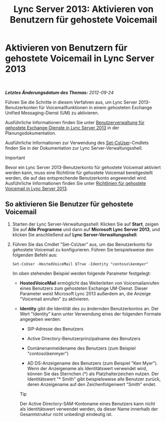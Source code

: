 ﻿---
title: 'Lync Server 2013: Aktivieren von Benutzern für gehostete Voicemail'
TOCTitle: Aktivieren von Benutzern für gehostete Voicemail
ms:assetid: fa559f8f-ef99-43a1-b580-9e998b95efb8
ms:mtpsurl: https://technet.microsoft.com/de-de/library/Gg413062(v=OCS.15)
ms:contentKeyID: 49295969
ms.date: 05/19/2016
mtps_version: v=OCS.15
ms.translationtype: HT
---

# Aktivieren von Benutzern für gehostete Voicemail in Lync Server 2013

 

_**Letztes Änderungsdatum des Themas:** 2012-09-24_

Führen Sie die Schritte in diesem Verfahren aus, um Lync Server 2013-Benutzerkonten für Voicemailfunktionen in einem gehosteten Exchange Unified Messaging-Dienst (UM) zu aktivieren.

Ausführliche Informationen finden Sie unter [Benutzerverwaltung für gehostete Exchange-Dienste in Lync Server 2013](lync-server-2013-hosted-exchange-user-management.md) in der Planungsdokumentation.

Ausführliche Informationen zur Verwendung des [Set-CsUser](set-csuser.md)-Cmdlets finden Sie in der Dokumentation zur Lync Server-Verwaltungsshell.


> [!IMPORTANT]
> Bevor ein Lync Server 2013-Benutzerkonto für gehostete Voicemail aktiviert werden kann, muss eine Richtlinie für gehostete Voicemail bereitgestellt werden, die auf das entsprechende Benutzerkonto angewendet wird. Ausführliche Informationen finden Sie unter <A href="lync-server-2013-hosted-voice-mail-policies.md">Richtlinien für gehostete Voicemail in Lync Server 2013</A>.



## So aktivieren Sie Benutzer für gehostete Voicemail

1.  Starten der Lync Server-Verwaltungsshell: Klicken Sie auf **Start**, zeigen Sie auf **Alle Programme** und dann auf **Microsoft Lync Server 2013**, und klicken Sie anschließend auf **Lync Server-Verwaltungsshell**.

2.  Führen Sie das Cmdlet "Set-CsUser" aus, um das Benutzerkonto für gehostete Voicemail zu konfigurieren. Führen Sie beispielsweise den folgenden Befehl aus:
    
        Set-CsUser -HostedVoiceMail $True -Identity "contoso\kenmyer"
    
    Im oben stehenden Beispiel werden folgende Parameter festgelegt:
    
      - **HostedVoiceMail** ermöglicht das Weiterleiten von Voicemailanrufen eines Benutzers zum gehosteten Exchange UM-Dienst. Dieser Parameter weist Microsoft Lync 2013 außerdem an, die Anzeige "Voicemail anrufen" zu aktivieren.
    
      - **Identity** gibt die Identität des zu ändernden Benutzerkontos an. Der Wert "Identity" kann unter Verwendung eines der folgenden Formate angegeben werden:
        
          - SIP-Adresse des Benutzers
        
          - Active Directory-Benutzerprinzipalname des Benutzers
        
          - Domänenanmeldename des Benutzers (zum Beispiel "contoso\\kenmyer")
        
          - AD DS-Anzeigename des Benutzers (zum Beispiel "Ken Myer"). Wenn der Anzeigename als Identitätswert verwendet wird, können Sie das Sternchen (\*) als Platzhalterzeichen nutzen. Der Identitätswert "\* Smith" gibt beispielsweise alle Benutzer zurück, deren Anzeigename auf den Zeichenfolgenwert "Smith" endet.
        

        > [!TIP]
        > Der Active Directory-SAM-Kontoname eines Benutzers kann nicht als Identitätswert verwendet werden, da dieser Name innerhalb der Gesamtstruktur nicht unbedingt eindeutig ist.


